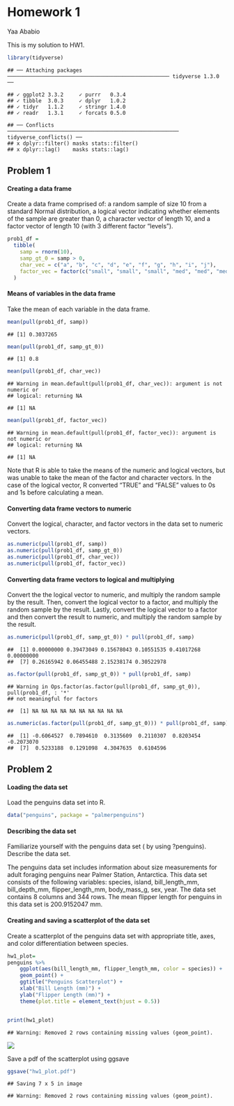 Homework 1
================
Yaa Ababio

This is my solution to HW1.

``` r
library(tidyverse)
```

    ## ── Attaching packages ──────────────────────────────────────────────────── tidyverse 1.3.0 ──

    ## ✓ ggplot2 3.3.2     ✓ purrr   0.3.4
    ## ✓ tibble  3.0.3     ✓ dplyr   1.0.2
    ## ✓ tidyr   1.1.2     ✓ stringr 1.4.0
    ## ✓ readr   1.3.1     ✓ forcats 0.5.0

    ## ── Conflicts ─────────────────────────────────────────────────────── tidyverse_conflicts() ──
    ## x dplyr::filter() masks stats::filter()
    ## x dplyr::lag()    masks stats::lag()

## Problem 1

#### Creating a data frame

Create a data frame comprised of: a random sample of size 10 from a
standard Normal distribution, a logical vector indicating whether
elements of the sample are greater than 0, a character vector of length
10, and a factor vector of length 10 (with 3 different factor “levels”).

``` r
prob1_df = 
  tibble(
    samp = rnorm(10),
    samp_gt_0 = samp > 0,
    char_vec = c("a", "b", "c", "d", "e", "f", "g", "h", "i", "j"),
    factor_vec = factor(c("small", "small", "small", "med", "med", "med", "med", "large", "large", "large"))
  )
```

#### Means of variables in the data frame

Take the mean of each variable in the data frame.

``` r
mean(pull(prob1_df, samp))
```

    ## [1] 0.3037265

``` r
mean(pull(prob1_df, samp_gt_0))
```

    ## [1] 0.8

``` r
mean(pull(prob1_df, char_vec))
```

    ## Warning in mean.default(pull(prob1_df, char_vec)): argument is not numeric or
    ## logical: returning NA

    ## [1] NA

``` r
mean(pull(prob1_df, factor_vec))
```

    ## Warning in mean.default(pull(prob1_df, factor_vec)): argument is not numeric or
    ## logical: returning NA

    ## [1] NA

Note that R is able to take the means of the numeric and logical
vectors, but was unable to take the mean of the factor and character
vectors. In the case of the logical vector, R converted “TRUE” and
“FALSE” values to 0s and 1s before calculating a mean.

#### Converting data frame vectors to numeric

Convert the logical, character, and factor vectors in the data set to
numeric vectors.

``` r
as.numeric(pull(prob1_df, samp))
as.numeric(pull(prob1_df, samp_gt_0))
as.numeric(pull(prob1_df, char_vec))
as.numeric(pull(prob1_df, factor_vec))
```

#### Converting data frame vectors to logical and multiplying

Convert the the logical vector to numeric, and multiply the random
sample by the result. Then, convert the logical vector to a factor, and
multiply the random sample by the result. Lastly, convert the logical
vector to a factor and then convert the result to numeric, and multiply
the random sample by the result.

``` r
as.numeric(pull(prob1_df, samp_gt_0)) * pull(prob1_df, samp)
```

    ##  [1] 0.00000000 0.39473049 0.15678043 0.10551535 0.41017268 0.00000000
    ##  [7] 0.26165942 0.06455488 2.15238174 0.30522978

``` r
as.factor(pull(prob1_df, samp_gt_0)) * pull(prob1_df, samp)
```

    ## Warning in Ops.factor(as.factor(pull(prob1_df, samp_gt_0)), pull(prob1_df, : '*'
    ## not meaningful for factors

    ##  [1] NA NA NA NA NA NA NA NA NA NA

``` r
as.numeric(as.factor(pull(prob1_df, samp_gt_0))) * pull(prob1_df, samp)
```

    ##  [1] -0.6064527  0.7894610  0.3135609  0.2110307  0.8203454 -0.2073070
    ##  [7]  0.5233188  0.1291098  4.3047635  0.6104596

## Problem 2

#### Loading the data set

Load the penguins data set into R.

``` r
data("penguins", package = "palmerpenguins")
```

#### Describing the data set

Familiarize yourself with the penguins data set ( by using ?penguins).
Describe the data set.

The penguins data set includes information about size measurements for
adult foraging penguins near Palmer Station, Antarctica. This data set
consists of the following variables: species, island, bill\_length\_mm,
bill\_depth\_mm, flipper\_length\_mm, body\_mass\_g, sex, year. The data
set contains 8 columns and 344 rows. The mean flipper length for
penguins in this data set is 200.9152047 mm.

#### Creating and saving a scatterplot of the data set

Create a scatterplot of the penguins data set with appropriate title,
axes, and color differentiation between species.

``` r
hw1_plot=
penguins %>% 
    ggplot(aes(bill_length_mm, flipper_length_mm, color = species)) + 
    geom_point() +
    ggtitle("Penguins Scatterplot") +
    xlab("Bill Length (mm)") +
    ylab("Flipper Length (mm)") + 
    theme(plot.title = element_text(hjust = 0.5))


print(hw1_plot)
```

    ## Warning: Removed 2 rows containing missing values (geom_point).

![](p8105_hw1_yoa2102_files/figure-gfm/create%20scatterplot-1.png)<!-- -->

Save a pdf of the scatterplot using ggsave

``` r
ggsave("hw1_plot.pdf")
```

    ## Saving 7 x 5 in image

    ## Warning: Removed 2 rows containing missing values (geom_point).

